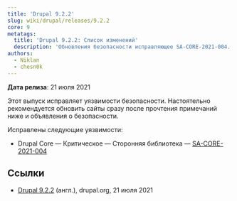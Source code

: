 ```yaml
---
title: 'Drupal 9.2.2'
slug: wiki/drupal/releases/9.2.2
core: 9
metatags:
  title: 'Drupal 9.2.2: Список изменений'
  description: 'Обновления безопасности исправляющее SA-CORE-2021-004.'
authors:
  - Niklan
  - chesn0k
---
```


**Дата релиза**: 21 июля 2021

Этот выпуск исправляет уязвимости безопасности. Настоятельно рекомендуется обновить сайты сразу после прочтения примечаний ниже и объявления о безопасности.

Исправлены следующие уязвимости:

- Drupal Core — Критическое — Сторонняя библиотека — [SA-CORE-2021-004](../../../../security/sa-core/2021-004/index.md)

## Ссылки

- [Drupal 9.2.2](https://www.drupal.org/project/drupal/releases/9.2.2) (англ.), drupal.org, 21 июля 2021
